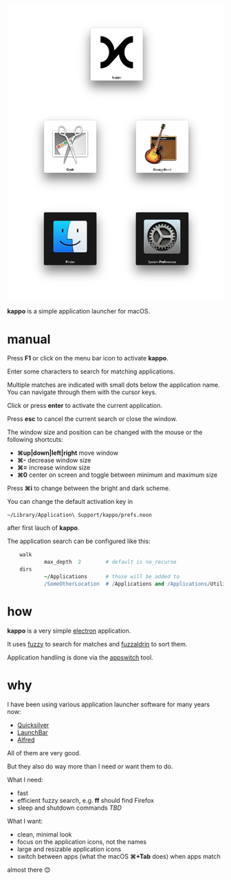 
![kappo](img/shot.png)

**kappo** is a simple application launcher for macOS.

# manual

Press **F1** or click on the menu bar icon to activate **kappo**.

Enter some characters to search for matching applications.

Multiple matches are indicated with small dots below the application name.
You can navigate through them with the cursor keys.

Click or press **enter** to activate the current application.

Press **esc** to cancel the current search or close the window.

The window size and position can be changed with the mouse or the following shortcuts:
    
- **⌘up|down|left|right** move window
- **⌘-** decrease window size
- **⌘=** increase window size
- **⌘0** center on screen and toggle between minimum and maximum size

Press **⌘i** to change between the bright and dark scheme.

You can change the default activation key in

    ~/Library/Application\ Support/kappo/prefs.noon

after first lauch of **kappo**. 

The application search can be configured like this:
```coffee    
    walk
            max_depth  2        # default is no_recurse
    dirs
            ~/Applications      # those will be added to 
            /SomeOtherLocation  # /Applications and /Applications/Utilities
```
# how

**kappo** is a very simple [electron](http://electron.atom.io/) application.

It uses [fuzzy](https://www.npmjs.com/package/fuzzy) to search for matches and [fuzzaldrin](https://www.npmjs.com/package/fuzzaldrin) to sort them.

Application handling is done via the [appswitch](https://github.com/nriley/appswitch) tool.

# why

I have been using various application launcher software for many years now:

- [Quicksilver](https://qsapp.com/)
- [LaunchBar](https://www.obdev.at/products/launchbar/index.html)
- [Alfred](https://www.alfredapp.com/)

All of them are very good.

But they also do way more than I need or want them to do. 

What I need:

- fast
- efficient fuzzy search, e.g. **ff** should find Firefox
- sleep and shutdown commands *TBD*

What I want:

- clean, minimal look
- focus on the application icons, not the names
- large and resizable application icons
- switch between apps (what the macOS **⌘+Tab** does) when apps match
    
almost there 😊



